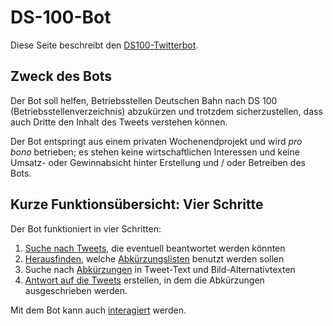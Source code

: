 DS-100-Bot
==========

Diese Seite beschreibt den
[DS100-Twitterbot](https://twitter.com/_ds_100).

Zweck des Bots
--------------

Der Bot soll helfen, Betriebsstellen Deutschen Bahn nach DS 100
(Betriebsstellenverzeichnis) abzukürzen und trotzdem sicherzustellen,
dass auch Dritte den Inhalt des Tweets verstehen können.

Der Bot entspringt aus einem privaten Wochenendprojekt und wird _pro
bono_ betrieben; es stehen keine wirtschaftlichen Interessen und keine
Umsatz- oder Gewinnabsicht hinter Erstellung und / oder Betreiben des Bots.

Kurze Funktionsübersicht: Vier Schritte
---------------------------------------

Der Bot funktioniert in vier Schritten:

1. [Suche nach Tweets](/finde-tweets.html), die eventuell beantwortet
   werden könnten
2. [Herausfinden](/finde-listen.html), welche
   [Abkürzungslisten](/copyright.html) benutzt werden sollen
3. Suche nach [Abkürzungen](/finde-lang.html) in Tweet-Text und
   Bild-Alternativtexten
4. [Antwort auf die Tweets](/aufbau-antworten.html) erstellen, in dem
   die Abkürzungen ausgeschrieben werden.

Mit dem Bot kann auch [interagiert](/interaktion.html) werden.
